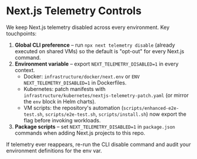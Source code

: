 # Next.js Telemetry Controls

We keep Next.js telemetry disabled across every environment. Key touchpoints:

1. **Global CLI preference** – run `npx next telemetry disable` (already executed on shared VMs) so the default is "opt-out" for every Next.js command.
2. **Environment variable** – export `NEXT_TELEMETRY_DISABLED=1` in every context.
   - Docker: `infrastructure/docker/next.env` or `ENV NEXT_TELEMETRY_DISABLED=1` in Dockerfiles.
   - Kubernetes: patch manifests with `infrastructure/kubernetes/nextjs-telemetry-patch.yaml` (or mirror the `env` block in Helm charts).
   - VM scripts: the repository's automation (`scripts/enhanced-e2e-test.sh`, `scripts/e2e-test.sh`, `scripts/install.sh`) now export the flag before invoking workloads.
3. **Package scripts** – set `NEXT_TELEMETRY_DISABLED=1` in `package.json` commands when adding Next.js projects to this repo.

If telemetry ever reappears, re-run the CLI disable command and audit your environment definitions for the env var.
